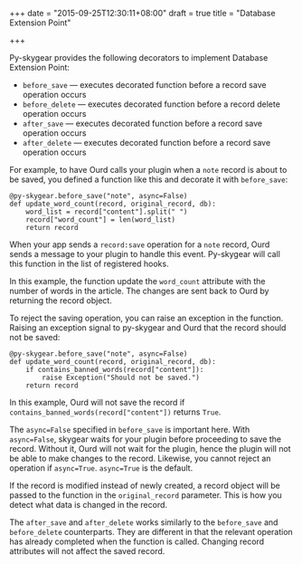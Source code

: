 +++
date = "2015-09-25T12:30:11+08:00"
draft = true
title = "Database Extension Point"

+++

Py-skygear provides the following decorators to implement Database Extension Point:

* `before_save` — executes decorated function before a record save operation occurs
* `before_delete` — executes decorated function before a record delete operation occurs
* `after_save` — executes decorated function before a record save operation occurs
* `after_delete` — executes decorated function before a record save operation occurs

For example, to have Ourd calls your plugin when a `note` record is about to be saved, you defined a function like this and decorate it with `before_save`:

```
@py-skygear.before_save("note", async=False)
def update_word_count(record, original_record, db):
    word_list = record["content"].split(" ")
    record["word_count"] = len(word_list)
    return record
```

When your app sends a `record:save` operation for a `note` record, Ourd sends a message to your plugin to handle this event. Py-skygear will call this function in the list of registered hooks.

In this example, the function update the `word_count` attribute with the number of words in the article. The changes are sent back to Ourd by returning the record object.

To reject the saving operation, you can raise an exception in the function. Raising an exception signal to py-skygear and Ourd that the record should not be saved:

```
@py-skygear.before_save("note", async=False)
def update_word_count(record, original_record, db):
    if contains_banned_words(record["content"]):
        raise Exception("Should not be saved.")
    return record
```

In this example, Ourd will not save the record if `contains_banned_words(record["content"])` returns `True`.

The `async=False` specified in `before_save` is important here. With `async=False`, skygear waits for your plugin before proceeding to save the record. Without it, Ourd will not wait for the plugin, hence the plugin will not be able to make changes to the record. Likewise, you cannot reject an operation if `async=True`. `async=True` is the default.

If the record is modified instead of newly created, a record object will be passed to the function in
the `original_record` parameter. This is how you detect what data is changed in the record.

The `after_save` and `after_delete` works similarly to the `before_save` and `before_delete` counterparts. They are different in that the relevant operation has already completed when the function is called. Changing record attributes will not affect the saved record.


